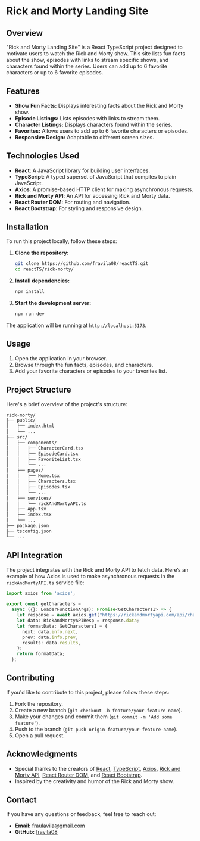 # Rick and Morty Landing Site

## Overview

"Rick and Morty Landing Site" is a React TypeScript project designed to motivate users to watch the Rick and Morty show. This site lists fun facts about the show, episodes with links to stream specific shows, and characters found within the series. Users can add up to 6 favorite characters or up to 6 favorite episodes.

## Features

- **Show Fun Facts:** Displays interesting facts about the Rick and Morty show.
- **Episode Listings:** Lists episodes with links to stream them.
- **Character Listings:** Displays characters found within the series.
- **Favorites:** Allows users to add up to 6 favorite characters or episodes.
- **Responsive Design:** Adaptable to different screen sizes.

## Technologies Used

- **React**: A JavaScript library for building user interfaces.
- **TypeScript**: A typed superset of JavaScript that compiles to plain JavaScript.
- **Axios**: A promise-based HTTP client for making asynchronous requests.
- **Rick and Morty API**: An API for accessing Rick and Morty data.
- **React Router DOM**: For routing and navigation.
- **React Bootstrap**: For styling and responsive design.

## Installation

To run this project locally, follow these steps:

1. **Clone the repository:**

    ```bash
    git clone https://github.com/fravila08/reactTS.git
    cd reactTS/rick-morty/
    ```

2. **Install dependencies:**

    ```bash
    npm install
    ```

3. **Start the development server:**

    ```bash
    npm run dev
    ```

The application will be running at `http://localhost:5173`.

## Usage

1. Open the application in your browser.
2. Browse through the fun facts, episodes, and characters.
3. Add your favorite characters or episodes to your favorites list.

## Project Structure

Here's a brief overview of the project's structure:

```bash
rick-morty/
├── public/
│   ├── index.html
│   └── ...
├── src/
│   ├── components/
│   │   ├── CharacterCard.tsx
│   │   ├── EpisodeCard.tsx
│   │   ├── FavoriteList.tsx
│   │   └── ...
│   ├── pages/
│   │   ├── Home.tsx
│   │   ├── Characters.tsx
│   │   ├── Episodes.tsx
│   │   └── ...
│   ├── services/
│   │   └── rickAndMortyAPI.ts
│   ├── App.tsx
│   ├── index.tsx
│   └── ...
├── package.json
├── tsconfig.json
└── ...
```

## API Integration

The project integrates with the Rick and Morty API to fetch data. Here’s an example of how Axios is used to make asynchronous requests in the `rickAndMortyAPI.ts` service file:

```typescript
import axios from 'axios';

export const getCharacters =
  async ({}: LoaderFunctionArgs): Promise<GetCharactersI> => {
    let response = await axios.get("https://rickandmortyapi.com/api/character");
    let data: RickAndMortyAPIResp = response.data;
    let formatData: GetCharactersI = {
      next: data.info.next,
      prev: data.info.prev,
      results: data.results,
    };
    return formatData;
  };
```

## Contributing

If you'd like to contribute to this project, please follow these steps:

1. Fork the repository.
2. Create a new branch (`git checkout -b feature/your-feature-name`).
3. Make your changes and commit them (`git commit -m 'Add some feature'`).
4. Push to the branch (`git push origin feature/your-feature-name`).
5. Open a pull request.

## Acknowledgments

- Special thanks to the creators of [React](https://reactjs.org/), [TypeScript](https://www.typescriptlang.org/), [Axios](https://axios-http.com/), [Rick and Morty API](https://rickandmortyapi.com/), [React Router DOM](https://reactrouter.com/), and [React Bootstrap](https://react-bootstrap.github.io/).
- Inspired by the creativity and humor of the Rick and Morty show.

## Contact

If you have any questions or feedback, feel free to reach out:

- **Email:** [fraulavila@gmail.com](fraulavila@gmail.com)
- **GitHub:** [fravila08](https://github.com/fravila08)
